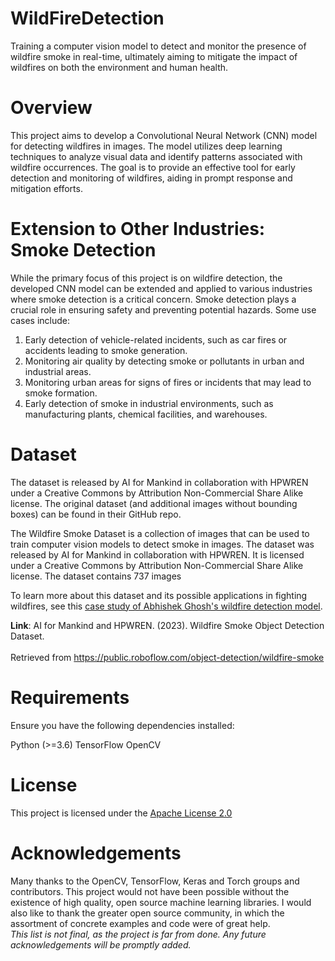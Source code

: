 # WildFireDetection
Training a computer vision model to detect and monitor the presence of wildfire smoke in real-time,  ultimately aiming to mitigate the impact of wildfires on both the environment and human health.

# Overview
This project aims to develop a Convolutional Neural Network (CNN) model for detecting wildfires in images. The model utilizes deep learning techniques to analyze visual data and identify patterns associated with wildfire occurrences. The goal is to provide an effective tool for early detection and monitoring of wildfires, aiding in prompt response and mitigation efforts.

# Extension to Other Industries: Smoke Detection
While the primary focus of this project is on wildfire detection, the developed CNN model can be extended and applied to various industries where smoke detection is a critical concern. Smoke detection plays a crucial role in ensuring safety and preventing potential hazards. Some use cases include:
1. Early detection of vehicle-related incidents, such as car fires or accidents leading to smoke generation.
2. Monitoring air quality by detecting smoke or pollutants in urban and industrial areas.
3. Monitoring urban areas for signs of fires or incidents that may lead to smoke formation.
4. Early detection of smoke in industrial environments, such as manufacturing plants, chemical facilities, and warehouses.

# Dataset
The dataset is released by AI for Mankind in collaboration with HPWREN under a Creative Commons by Attribution Non-Commercial Share Alike license. The original dataset (and additional images without bounding boxes) can be found in their GitHub repo.

The Wildfire Smoke Dataset is a collection of images that can be used to train computer vision models to detect smoke in images. The dataset was released by AI for Mankind in collaboration with HPWREN. It is licensed under a Creative Commons by Attribution Non-Commercial Share Alike license. The dataset contains 737 images

To learn more about this dataset and its possible applications in fighting wildfires, see this [case study of Abhishek Ghosh's wildfire detection model](https://blog.roboflow.com/fighting-wildfires).

<b>Link</b>:
AI for Mankind and HPWREN. (2023). Wildfire Smoke Object Detection Dataset. 
<br><br>Retrieved from https://public.roboflow.com/object-detection/wildfire-smoke

# Requirements
Ensure you have the following dependencies installed:

Python (>=3.6)
TensorFlow
OpenCV

# License
This project is licensed under the [Apache License 2.0](https://www.apache.org/licenses/LICENSE-2.0)

# Acknowledgements
Many thanks to the OpenCV, TensorFlow, Keras and Torch groups and contributors. This project would not have been possible without the existence of high quality, open source machine learning libraries.
I would also like to thank the greater open source community, in which the assortment of concrete examples and code were of great help.
<br>*This list is not final, as the project is far from done. Any future acknowledgements will be promptly added.*

